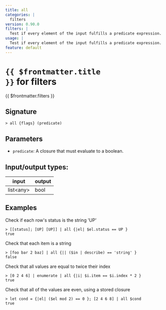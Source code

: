 ```yaml
---
title: all
categories: |
  filters
version: 0.90.0
filters: |
  Test if every element of the input fulfills a predicate expression.
usage: |
  Test if every element of the input fulfills a predicate expression.
feature: default
---
```


<!-- This file is automatically generated. Please edit the command in https://github.com/nushell/nushell instead. -->

# <code>{{ $frontmatter.title }}</code> for filters

<div class='command-title'>{{ $frontmatter.filters }}</div>

## Signature

`> all {flags} (predicate)`

## Parameters

- `predicate`: A closure that must evaluate to a boolean.

## Input/output types:

| input       | output |
| ----------- | ------ |
| list\<any\> | bool   |

## Examples

Check if each row's status is the string 'UP'

```nushell
> [[status]; [UP] [UP]] | all {|el| $el.status == UP }
true
```

Check that each item is a string

```nushell
> [foo bar 2 baz] | all {|| ($in | describe) == 'string' }
false
```

Check that all values are equal to twice their index

```nushell
> [0 2 4 6] | enumerate | all {|i| $i.item == $i.index * 2 }
true
```

Check that all of the values are even, using a stored closure

```nushell
> let cond = {|el| ($el mod 2) == 0 }; [2 4 6 8] | all $cond
true
```
